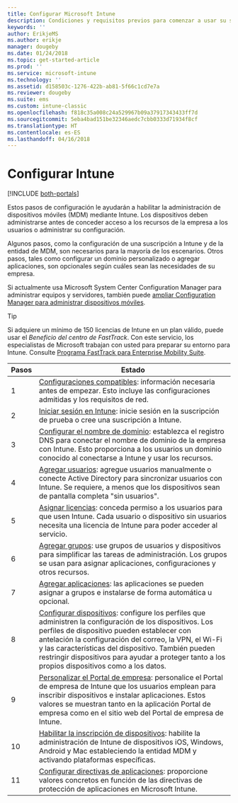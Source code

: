 ```yaml
---
title: Configurar Microsoft Intune
description: Condiciones y requisitos previos para comenzar a usar su suscripción de Intune
keywords: ''
author: ErikjeMS
ms.author: erikje
manager: dougeby
ms.date: 01/24/2018
ms.topic: get-started-article
ms.prod: ''
ms.service: microsoft-intune
ms.technology: ''
ms.assetid: d158503c-1276-422b-ab81-5f66c1cd7e7a
ms.reviewer: dougeby
ms.suite: ems
ms.custom: intune-classic
ms.openlocfilehash: f818c35a008c24a529967b09a37917343433ff7d
ms.sourcegitcommit: 5eba4bad151be32346aedc7cbb0333d71934f8cf
ms.translationtype: HT
ms.contentlocale: es-ES
ms.lasthandoff: 04/16/2018
---
```

# <a name="set-up-intune"></a>Configurar Intune

[!INCLUDE [both-portals](./includes/note-for-both-portals.md)]

Estos pasos de configuración le ayudarán a habilitar la administración de dispositivos móviles (MDM) mediante Intune. Los dispositivos deben administrarse antes de conceder acceso a los recursos de la empresa a los usuarios o administrar su configuración.

Algunos pasos, como la configuración de una suscripción a Intune y de la entidad de MDM, son necesarios para la mayoría de los escenarios. Otros pasos, tales como configurar un dominio personalizado o agregar aplicaciones, son opcionales según cuáles sean las necesidades de su empresa.

Si actualmente usa Microsoft System Center Configuration Manager para administrar equipos y servidores, también puede [ampliar Configuration Manager para administrar dispositivos móviles](https://docs.microsoft.com/sccm/mdm/understand/choose-between-standalone-intune-and-hybrid-mobile-device-management).

>[!TIP]
>Si adquiere un mínimo de 150 licencias de Intune en un plan válido, puede usar el *Beneficio del centro de FastTrack*. Con este servicio, los especialistas de Microsoft trabajan con usted para preparar su entorno para Intune. Consulte [Programa FastTrack para Enterprise Mobility Suite](https://docs.microsoft.com/enterprise-mobility-security/Solutions/enterprise-mobility-fasttrack-program).



| Pasos |                                                                                                                       Estado                                                                                                                       |
|-------|----------------------------------------------------------------------------------------------------------------------------------------------------------------------------------------------------------------------------------------------------|
|   1   |                                        [Configuraciones compatibles](supported-devices-browsers.md): información necesaria antes de empezar. Esto incluye las configuraciones admitidas y los requisitos de red.                                         |
|   2   |                                                                 [Iniciar sesión en Intune](account-sign-up.md): inicie sesión en la suscripción de prueba o cree una suscripción a Intune.                                                                  |
|   3   |                [Configurar el nombre de dominio](custom-domain-name-configure.md): establezca el registro DNS para conectar el nombre de dominio de la empresa con Intune. Esto proporciona a los usuarios un dominio conocido al conectarse a Intune y usar los recursos.                |
|   4   |                                   [Agregar usuarios](users-add.md): agregue usuarios manualmente o conecte Active Directory para sincronizar usuarios con Intune. Se requiere, a menos que los dispositivos sean de pantalla completa "sin usuarios".                                    |
|   5   |                                            [Asignar licencias](licenses-assign.md): conceda permiso a los usuarios para que usen Intune. Cada usuario o dispositivo sin usuarios necesita una licencia de Intune para poder acceder al servicio.                                             |
|   6   |                                               [Agregar grupos](groups-add.md): use grupos de usuarios y dispositivos para simplificar las tareas de administración. Los grupos se usan para asignar aplicaciones, configuraciones y otros recursos.                                                |
|   7   |                                                                        [Agregar aplicaciones](apps-add.md): las aplicaciones se pueden asignar a grupos e instalarse de forma automática u opcional.                                                                         |
|   8   | [Configurar dispositivos](device-profiles.md): configure los perfiles que administren la configuración de los dispositivos. Los perfiles de dispositivo pueden establecer con antelación la configuración del correo, la VPN, el Wi-Fi y las características del dispositivo. También pueden restringir dispositivos para ayudar a proteger tanto a los propios dispositivos como a los datos. |
|   9   |       [Personalizar el Portal de empresa](company-portal-app.md): personalice el Portal de empresa de Intune que los usuarios emplean para inscribir dispositivos e instalar aplicaciones. Estos valores se muestran tanto en la aplicación Portal de empresa como en el sitio web del Portal de empresa de Intune.       |
|  10   |                                [Habilitar la inscripción de dispositivos](mdm-authority-set.md): habilite la administración de Intune de dispositivos iOS, Windows, Android y Mac estableciendo la entidad MDM y activando plataformas específicas.                                 |
|  11   |                                                        [Configurar directivas de aplicaciones](app-protection-policy.md): proporcione valores concretos en función de las directivas de protección de aplicaciones en Microsoft Intune.                                                         |

